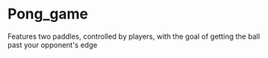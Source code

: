 # Pong_game
Features two paddles, controlled by players, with the goal of getting the ball past your opponent's edge
